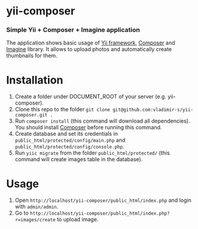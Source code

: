 yii-composer
============

### Simple Yii + Composer + Imagine application

The application shows basic usage of [Yii framework](http://www.yiiframework.com/), [Composer](http://getcomposer.org/) and [Imagine](https://github.com/avalanche123/Imagine) library. It allows to upload photos and automatically create thumbnails for them.

Installation
============

1. Create a folder under DOCUMENT_ROOT of your server (e.g. yii-composer).
2. Clone this repo to the folder `git clone git@github.com:vladimir-s/yii-composer.git .`
3. Run `composer install` (this command will download all dependencies). You should install [Composer](http://getcomposer.org/) before running this command.
3. Create database and set its credentials in `public_html/protected/config/main.php` and `public_html/protected/config/console.php`.
4. Run `yiic migrate` from the folder `public_html/protected/` (this command will create images table in the database).

Usage
=====

1. Open `http://localhost/yii-composer/public_html/index.php` and login with `admin/admin`.
2. Go to `http://localhost/yii-composer/public_html/index.php?r=images/create` to upload image.